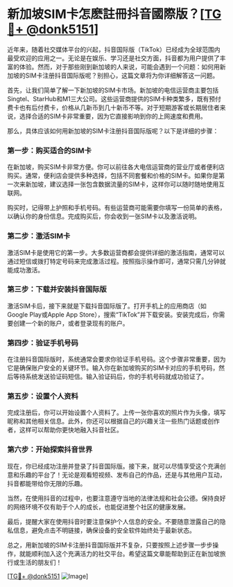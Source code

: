 # 新加坡SIM卡怎麽註冊抖音國際版？[[TG💪+ @donk5151](https://t.me/s/donk5151)]

近年来，随着社交媒体平台的兴起，抖音国际版（TikTok）已经成为全球范围内最受欢迎的应用之一。无论是在娱乐、学习还是社交方面，抖音都为用户提供了丰富的体验。然而，对于那些刚到新加坡的人来说，可能会遇到一个问题：如何用新加坡的SIM卡注册抖音国际版呢？别担心，这篇文章将为你详细解答这一问题。

首先，让我们简单了解一下新加坡的SIM卡市场。新加坡的电信运营商主要包括Singtel、StarHub和M1三大公司。这些运营商提供的SIM卡种类繁多，既有预付费卡也有后付费卡，价格从几新币到几十新币不等。对于短期游客或长期居住者来说，选择合适的SIM卡非常重要，因为它直接影响到你的上网速度和费用。

那么，具体应该如何用新加坡的SIM卡注册抖音国际版呢？以下是详细的步骤：

### 第一步：购买适合的SIM卡

在新加坡，购买SIM卡非常方便。你可以前往各大电信运营商的营业厅或者便利店购买。通常，便利店会提供多种选择，包括不同套餐和价格的SIM卡。如果你是第一次来新加坡，建议选择一张包含数据流量的SIM卡，这样你可以随时随地使用互联网。

购买时，记得带上护照和手机号码。有些运营商可能需要你填写一份简单的表格，以确认你的身份信息。完成购买后，你会收到一张SIM卡以及激活说明。

### 第二步：激活SIM卡

激活SIM卡是使用它的第一步。大多数运营商都会提供详细的激活指南，通常可以通过短信或拨打特定号码来完成激活过程。按照指示操作即可，通常只需几分钟就能成功激活。

### 第三步：下载并安装抖音国际版

激活SIM卡后，接下来就是下载抖音国际版了。打开手机上的应用商店（如Google Play或Apple App Store），搜索“TikTok”并下载安装。安装完成后，你需要创建一个新的账户，或者登录现有的账户。

### 第四步：验证手机号码

在注册抖音国际版时，系统通常会要求你验证手机号码。这个步骤非常重要，因为它是确保账户安全的关键环节。输入你在新加坡购买的SIM卡对应的手机号码，然后等待系统发送验证码短信。输入验证码后，你的手机号码就成功验证了。

### 第五步：设置个人资料

完成注册后，你可以开始设置个人资料了。上传一张你喜欢的照片作为头像，填写昵称和其他相关信息。此外，你还可以根据自己的兴趣关注一些热门话题或创作者，这样可以帮助你更快地融入抖音社区。

### 第六步：开始探索抖音世界

现在，你已经成功注册并登录了抖音国际版。接下来，就可以尽情享受这个充满创意和乐趣的平台了！无论是观看短视频、发布自己的作品，还是与其他用户互动，抖音都能带给你无限的乐趣。

当然，在使用抖音的过程中，也要注意遵守当地的法律法规和社会公德。保持良好的网络环境不仅有助于个人的成长，也能促进整个社区的健康发展。

最后，提醒大家在使用抖音时要注意保护个人信息的安全。不要随意泄露自己的隐私信息，避免点击不明链接，确保设备的安全软件始终处于最新状态。

总之，用新加坡的SIM卡注册抖音国际版并不复杂，只要按照上述步骤一步步操作，就能顺利加入这个充满活力的社交平台。希望这篇文章能帮助到正在新加坡旅行或生活的朋友们！

[[TG💪+ @donk5151](https://t.me/s/donk5151) ![Image](https://i.postimg.cc/rwNCRYN7/Snipaste-2025-04-30-17-27-05.png)]
